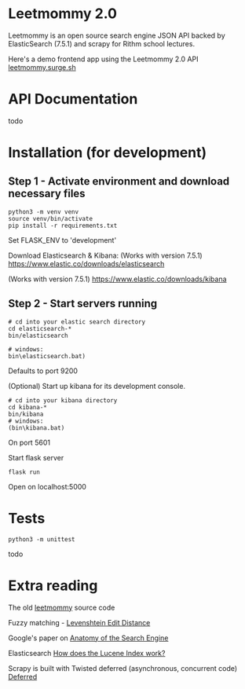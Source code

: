 # Leetmommy 2.0

Leetmommy is an open source search engine JSON API backed by ElasticSearch (7.5.1) and scrapy for Rithm school lectures.

Here's a demo frontend app using the Leetmommy 2.0 API
[leetmommy.surge.sh](leetmommy.surge.sh)

# API Documentation

  todo

# Installation (for development)

## Step 1 - Activate environment and download necessary files
```
python3 -m venv venv
source venv/bin/activate
pip install -r requirements.txt
```

Set FLASK_ENV to 'development'

Download Elasticsearch & Kibana: (Works with version 7.5.1)
https://www.elastic.co/downloads/elasticsearch

(Works with version 7.5.1)
https://www.elastic.co/downloads/kibana

## Step 2 - Start servers running
```
# cd into your elastic search directory
cd elasticsearch-*
bin/elasticsearch

# windows:
bin\elasticsearch.bat) 
```
Defaults to port 9200

(Optional) Start up kibana for its development console.
```
# cd into your kibana directory
cd kibana-*
bin/kibana 
# windows:
(bin\kibana.bat)
```
On port 5601

Start flask server
```
flask run
```

Open on localhost:5000

# Tests

```
python3 -m unittest
```
todo



# Extra reading

The old [leetmommy](https://github.com/odoland/leetmommy11) source code

Fuzzy matching - [Levenshtein Edit Distance](https://en.wikipedia.org/wiki/Levenshtein_distance)

Google's paper on [Anatomy of the Search Engine](http://infolab.stanford.edu/~backrub/google.html)

Elasticsearch [How does the Lucene Index work?](https://stackoverflow.com/questions/2602253/how-does-lucene-index-documents)

Scrapy is built with Twisted deferred (asynchronous, concurrent code) [Deferred](https://twisted.readthedocs.io/en/twisted-19.10.0/web/howto/web-in-60/asynchronous-deferred.html)

